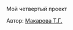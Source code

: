 Мой четвертый проект

Автор: [Макарова Т.Г.](https://github.com/TGMakarova/zakrivayuschiy-teg-f "GitHub Репозиторий")